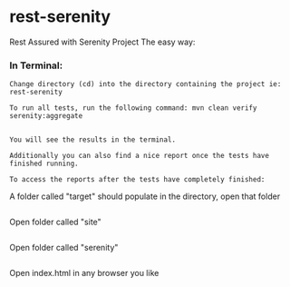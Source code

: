 # rest-serenity
Rest Assured with Serenity Project
The easy way:

### In Terminal:
``` 
Change directory (cd) into the directory containing the project ie: rest-serenity
```

```
To run all tests, run the following command: mvn clean verify serenity:aggregate
```


```

You will see the results in the terminal.

Additionally you can also find a nice report once the tests have finished running.

To access the reports after the tests have completely finished:
```
A folder called "target" should populate in the directory, open that folder
```
```
Open folder called "site"
```
```
Open folder called "serenity"
```
```
Open index.html in any browser you like 
```
